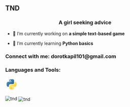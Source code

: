 ## TND 
<h3 align="center">A girl seeking advice</h3>

- 🔭 I’m currently working on **a simple text-based game**

- 🌱 I’m currently learning **Python basics**

<h3 align="left">Connect with me: dorotkapil101@gmail.com</h3>
<p align="left">
</p>

<h3 align="left">Languages and Tools:</h3>
<p align="left"> <a href="https://www.python.org" target="_blank" rel="noreferrer"> <img src="https://raw.githubusercontent.com/devicons/devicon/master/icons/python/python-original.svg" alt="python" width="40" height="40"/> </a> </p>

<p><img align="left" src="https://github-readme-stats.vercel.app/api/top-langs?username=tnd&show_icons=true&locale=en&layout=compact" alt="tnd" /></p>

<p>&nbsp;<img align="center" src="https://github-readme-stats.vercel.app/api?username=tnd&show_icons=true&locale=en" alt="tnd" /></p>
